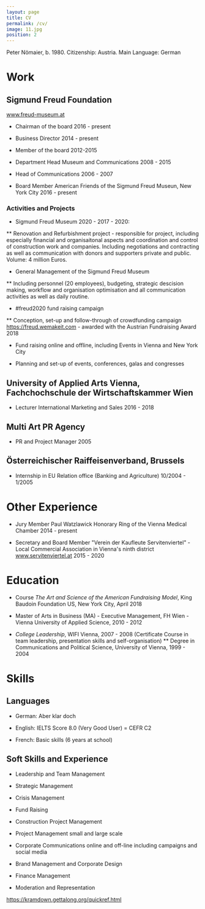 ```yaml
---
layout: page
title: CV
permalink: /cv/
image: 11.jpg
position: 2
---
```


Peter Nömaier, b. 1980. Citizenship: Austria. Main Language: German

# Work

## Sigmund Freud Foundation

www.freud-museum.at

* Chairman of the board 2016 - present

* Business Director 2014 - present

* Member of the board 2012-2015

* Department Head Museum and Communications 2008 - 2015

* Head of Communications 2006 - 2007

* Board Member American Friends of the Sigmund Freud Museun, New York City 2016 - present

### Activities and Projects

* Sigmund Freud Museum 2020 - 2017 - 2020:

** Renovation and Refurbishment project - responsible for project, including especially financial and organisaitonal aspects and coordination and control of construction work and companies. Including negotiations and contracting as well as communication with donors and supporters private and public. Volume: 4 million Euros.

* General Management of the Sigmund Freud Museum

** Including personnel (20 employees), budgeting, strategic descision making, workflow and organisation optimisation and all communication activities as well as daily routine.

* #freud2020 fund raising campaign

** Conception, set-up and follow-through of crowdfunding campaign https://freud.wemakeit.com - awarded with the Austrian Fundraising Award 2018

* Fund raising online and offline, including Events in Vienna and New York City

* Planning and set-up of events, conferences, galas and congresses


##  University of Applied Arts Vienna, Fachchochschule der Wirtschaftskammer Wien

* Lecturer International Marketing and Sales 2016 - 2018

##  Multi Art PR Agency

* PR and Project Manager 2005

## Österreichischer Raiffeisenverband, Brussels

* Internship in EU Relation office (Banking and Agriculture) 10/2004 - 1/2005

# Other Experience

* Jury Member Paul Watzlawick Honorary Ring of the Vienna Medical Chamber 2014 - present

* Secretary and Board Member "Verein der Kaufleute Servitenviertel" - Local Commercial Association in Vienna's ninth district www.servitenviertel.at 2015 - 2020


# Education

* Course *The Art and Science of the American Fundraising Model*, King Baudoin Foundation US, New York City, April 2018

* Master of Arts in Business (MA) - Executive Management, FH Wien - Vienna University of Applied Science, 2010 - 2012

* *College Leadership*, WIFI Vienna, 2007 - 2008 (Certificate Course in team leadership, presentation skills and self-organisation)
** Degree in Communications and Political Science, University of Vienna, 1999 - 2004

# Skills

## Languages

* German: Aber klar doch

* English: IELTS Score 8.0 (Very Good User) = CEFR C2

* French: Basic skills (6 years at school)

## Soft Skills and Experience

* Leadership and Team Management

* Strategic Management

* Crisis Management

* Fund Raising

* Construction Project Management

* Project Management small and large scale

* Corporate Communications online and off-line including campaigns and social media

* Brand Management and Corporate Design

* Finance Management

* Moderation and Representation




https://kramdown.gettalong.org/quickref.html
